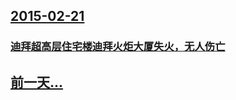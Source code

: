 ## [2015-02-21](/zh/news/2015/02/21/index.md)

### [迪拜超高层住宅楼迪拜火炬大厦失火，无人伤亡](/zh/news/2015/02/21/迪拜超高层住宅楼迪拜火炬大厦失火-无人伤亡.md)
## [前一天...](/zh/news/2015/02/17/index.md)

